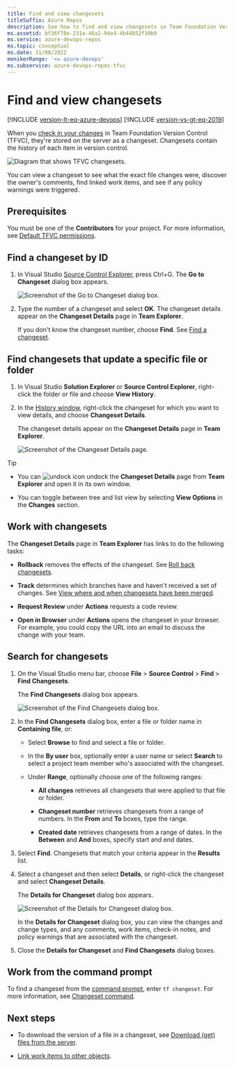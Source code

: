 ```yaml
---
title: Find and view changesets
titleSuffix: Azure Repos
description: See how to find and view changesets in Team Foundation Version Control (TFVC).
ms.assetid: bf36f78e-231a-46a1-94e4-4b44852f30b0
ms.service: azure-devops-repos
ms.topic: conceptual
ms.date: 11/08/2022
monikerRange: '<= azure-devops'
ms.subservice: azure-devops-repos-tfvc
---
```


# Find and view changesets

[!INCLUDE [version-lt-eq-azure-devops](../../includes/version-lt-eq-azure-devops.md)]
[!INCLUDE [version-vs-gt-eq-2019](../../includes/version-vs-gt-eq-2019.md)]

When you [check in your changes](check-your-work-team-codebase.md) in Team Foundation Version Control (TFVC), they're stored on the server as a changeset. Changesets contain the history of each item in version control.

![Diagram that shows TFVC changesets.](media/find-view-changesets/IC263819.png)   

You can view a changeset to see what the exact file changes were, discover the owner's comments, find linked work items, and see if any policy warnings were triggered.

## Prerequisites

You must be one of the **Contributors** for your project. For more information, see [Default TFVC permissions](../../organizations/security/default-tfvc-permissions.md).

## Find a changeset by ID

1. In Visual Studio [Source Control Explorer](use-source-control-explorer-manage-files-under-version-control.md), press Ctrl+G. The **Go to Changeset** dialog box appears.

   ![Screenshot of the Go to Changeset dialog box.](media/find-view-changesets/go-to-changeset.png)

1. Type the number of a changeset and select **OK**. The changeset details appear on the **Changeset Details** page in **Team Explorer**.

   If you don't know the changeset number, choose **Find**. See [Find a changeset](find-view-changesets.md#find).

## Find changesets that update a specific file or folder

1. In Visual Studio **Solution Explorer** or **Source Control Explorer**, right-click the folder or file and choose **View History**.

1. In the [History window](get-history-item.md), right-click the changeset for which you want to view details, and choose **Changeset Details**.

   The changeset details appear on the **Changeset Details** page in **Team Explorer**.

   ![Screenshot of the Changeset Details page.](media/find-view-changesets/changeset-details.png)

> [!TIP]
> - You can ![undock icon](media/find-view-changesets/IC667296.png) undock the **Changeset Details** page from **Team Explorer** and open it in its own window.
> 
> - You can toggle between tree and list view by selecting **View Options** in the **Changes** section.

<a name="find"></a>

## Work with changesets

The **Changeset Details** page in **Team Explorer** has links to do the following tasks:

- **Rollback** removes the effects of the changeset. See [Roll back changesets](roll-back-changesets.md).

- **Track** determines which branches have and haven't received a set of changes. See [View where and when changesets have been merged](view-where-when-changesets-have-been-merged.md).

- **Request Review** under **Actions** requests a code review.

- **Open in Browser** under **Actions** opens the changeset in your browser. For example, you could copy the URL into an email to discuss the change with your team.

## Search for changesets

1. On the Visual Studio menu bar, choose **File** > **Source Control** > **Find** > **Find Changesets**.

   The **Find Changesets** dialog box appears.

   ![Screenshot of the Find Changesets dialog box.](media/find-view-changesets/find-changesets.png)

1. In the **Find Changesets** dialog box, enter a file or folder name in **Containing file**, or:

   - Select **Browse** to find and select a file or folder.

   - In the **By user** box, optionally enter a user name or select **Search** to select a project team member who's associated with the changeset.

   - Under **Range**, optionally choose one of the following ranges:

     - **All changes** retrieves all changesets that were applied to that file or folder.

     - **Changeset number** retrieves changesets from a range of numbers. In the **From** and **To** boxes, type the range.

     - **Created date** retrieves changesets from a range of dates. In the **Between** and **And** boxes, specify start and end dates.

1. Select **Find**. Changesets that match your criteria appear in the **Results** list.

1. Select a changeset and then select **Details**, or right-click the changeset and select **Changeset Details**.

   The **Details for Changeset** dialog box appears.

   ![Screenshot of the Details for Changeset dialog box.](media/find-view-changesets/details-for-changeset.png)

   In the **Details for Changeset** dialog box, you can view the changes and change types, and any comments, work items, check-in notes, and policy warnings that are associated with the changeset.

1. Close the **Details for Changeset** and **Find Changesets** dialog boxes.

## Work from the command prompt

To find a changeset from the [command prompt](use-team-foundation-version-control-commands.md), enter `tf changeset`. For more information, see [Changeset command](changeset-command.md).

## Next steps

- To download the version of a file in a changeset, see [Download (get) files from the server](download-get-files-from-server.md).

- [Link work items to other objects](../../boards/backlogs/add-link.md).
